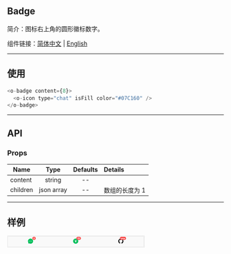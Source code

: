 ## Badge 

简介：图标右上角的圆形徽标数字。

组件链接：[简体中文](https://tencent.github.io/omi/packages/omiu/examples/build/zh-cn.html#/badge?index=6&subIndex=2 "官网链接") | [English](https://tencent.github.io/omi/packages/omiu/examples/build/index.html#/badge?index=6&subIndex=2 "官网链接")

---

## 使用

```js
<o-badge content={8}>
  <o-icon type="chat" isFill color="#07C160" />
</o-badge>
```

---

## API

### Props

|  **Name**  | **Type**        | **Defaults**  | **Details**  |
| ------------- |:-------------:|:-----:|:-------------|
| content         |   string  |    --   |             |　
| children         |    json array  |    --   |   数组的长度为 1          |　

---

## 样例

![badge](https://raw.githubusercontent.com/ZainChen/omi-vscode/master/assets/omiu/badge.png "badge")

